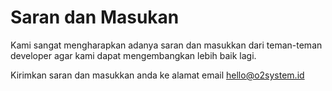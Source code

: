 # Saran dan Masukan

Kami sangat mengharapkan adanya saran dan masukkan dari teman-teman developer agar kami dapat mengembangkan lebih baik lagi.

Kirimkan saran dan masukkan anda ke alamat email [hello@o2system.id](mailto:hello@o2system.id)